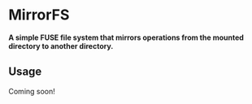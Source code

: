 # MirrorFS

**A simple FUSE file system that mirrors operations from the mounted directory to another directory.**

## Usage

Coming soon!

